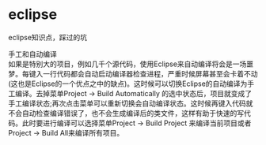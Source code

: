 # eclipse
eclipse知识点，踩过的坑

手工和自动编译 <br/>
如果是特别大的项目，例如几千个源代码，使用Eclipse来自动编译将会是一场噩梦。每键入一行代码都会自动启动编译器检查进程，严重时候屏幕甚至会卡着不动(这也是Eclipse的一个优点之中的缺点)。这时候可以切换Eclipse的自动编译为手工编译。去掉菜单Project -> Build Automatically 的选中状态后，项目就变成了手工编译状态;再次点击菜单可以重新切换会自动编译状态。这时候再键入代码就不会自动检查编译错误了，也不会生成编译后的类文件，这样有助于快速的写代码。此时要进行编译可以选择菜单Project -> Build Project 来编译当前项目或者 Project -> Build All来编译所有项目。
